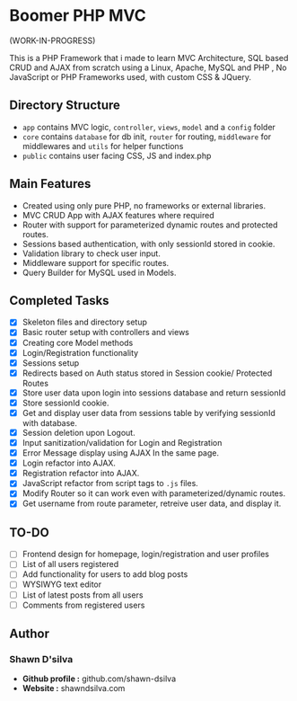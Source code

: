 
# Boomer PHP MVC

(WORK-IN-PROGRESS)

This is a PHP Framework that i made to learn MVC Architecture, SQL based CRUD and AJAX from scratch using a Linux, Apache, MySQL and PHP , No JavaScript or PHP Frameworks used, with custom CSS & JQuery.

## Directory Structure

- `app` contains  MVC logic, `controller`, `views`, `model` and a `config` folder
- `core` contains `database` for db init, `router` for routing, `middleware` for middlewares and `utils` for helper functions
- `public` contains user facing CSS, JS and index.php

## Main Features

- Created using only pure PHP, no frameworks or external libraries.
- MVC CRUD App with AJAX features where required
- Router with support for parameterized dynamic routes and protected routes.
- Sessions based authentication, with only sessionId stored in cookie.
- Validation library to check user input.
- Middleware support for specific routes.
- Query Builder for MySQL used in Models.

## Completed Tasks

- [x] Skeleton files and directory setup
- [x] Basic router setup with controllers and views
- [x] Creating core Model methods
- [x] Login/Registration functionality
- [x] Sessions setup
- [x] Redirects based on Auth status stored in Session cookie/ Protected Routes
- [x] Store user data upon login into sessions database and return sessionId
- [x] Store sessionId cookie.
- [x] Get and display user data from sessions table by verifying sessionId with database.
- [x] Session deletion upon Logout.
- [x] Input sanitization/validation for Login and Registration
- [x] Error Message display using AJAX In the same page.
- [x] Login refactor into AJAX.
- [x] Registration refactor into AJAX.
- [x] JavaScript refactor from script tags to `.js` files.
- [x] Modify Router so it can work even with parameterized/dynamic routes.
- [x] Get username from route parameter, retreive user data, and display it.

## TO-DO

- [ ] Frontend design for homepage, login/registration and user profiles
- [ ] List of all users registered
- [ ] Add functionality for users to add blog posts
- [ ] WYSIWYG text editor
- [ ] List of latest posts from all users
- [ ] Comments from registered users

## Author

### Shawn D'silva

- **Github profile :** github.com/shawn-dsilva
- **Website :** shawndsilva.com
